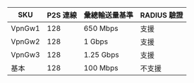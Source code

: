 | **SKU** | **P2S 連線**| **彙總輸送量基準** | **RADIUS 驗證** |
|---|---|---|---|
| VpnGw1 | 128 | 650 Mbps  | 支援     |
| VpnGw2 | 128 | 1 Gbps     | 支援     |
| VpnGw3 | 128 | 1.25 Gbps | 支援     |
| 基本  | 128 | 100 Mbps  | 不支援 |